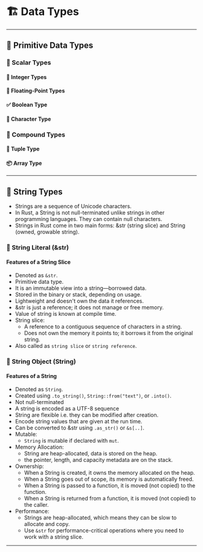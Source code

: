 # 🏗️ Data Types

* * *

## 🔑 Primitive Data Types

### 🔢 Scalar Types

#### 🔢 Integer Types

#### 🔣 Floating-Point Types

#### ✅ Boolean Type

#### 🔡 Character Type

### 🔑 Compound Types

#### 🔗 Tuple Type

#### 📦 Array Type

* * *

## 🔑 String Types

- Strings are a sequence of Unicode characters.
- In Rust, a String is not null-terminated unlike strings in other programming languages. They can contain null characters.
- Strings in Rust come in two main forms: &str (string slice) and String (owned, growable string).

### 📍 String Literal (&str)

#### Features of a String Slice

- Denoted as `&str`.
- Primitive data type.
- It is an immutable view into a string—borrowed data.
- Stored in the binary or stack, depending on usage.
- Lightweight and doesn't own the data it references.
- &str is just a reference; it does not manage or free memory.
- Value of string is known at compile time.
- String slice:
  - A reference to a contiguous sequence of characters in a string.
  - Does not own the memory it points to; it borrows it from the original string.
- Also called as `string slice` or `string reference`.

### 🧵 String Object (String)

#### Features of a String

- Denoted as `String`.
- Created using `.to_string()`, `String::from("text")`, or `.into()`.
- Not null-terminated
- A string is encoded as a UTF-8 sequence
- String are flexible i.e. they can be modified after creation.
- Encode string values that are given at the run time.
- Can be converted to &str using `.as_str()` or `&s[..]`.
- Mutable:
  - `String` is mutable if declared with `mut`.
- Memory Allocation:
  - String are heap-allocated, data is stored on the heap.
  - the pointer, length, and capacity metadata are on the stack.
- Ownership:
  - When a String is created, it owns the memory allocated on the heap.
  - When a String goes out of scope, its memory is automatically freed.
  - When a String is passed to a function, it is moved (not copied) to the function.
  - When a String is returned from a function, it is moved (not copied) to the caller.
- Performance:
  - Strings are heap-allocated, which means they can be slow to allocate and copy.
  - Use `&str` for performance-critical operations where you need to work with a string slice.

* * *
